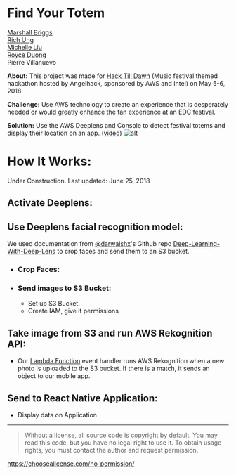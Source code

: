 # Find Your Totem
[Marshall Briggs](https://github.com/marshdevs)<br>
[Rich Ung](https://github.com/RichUng)<br>
[Michelle Liu](https://github.com/michelleliu103)<br>
[Royce Duong](https://github.com/royceduong)<br>
Pierre Villanuevo

**About:**
This project was made for <a href="http://hacktilldawn.us/"> Hack Till Dawn</a> (Music festival themed hackathon hosted by Angelhack, sponsored by AWS and Intel) on May 5-6, 2018.

**Challenge:** Use AWS technology to create an experience that is desperately needed or would greatly enhance the fan experience at an EDC festival.

**Solution:** Use the AWS Deeplens and Console to detect festival totems and display their location on an app. ([video](https://vimeo.com/270776803))
![alt](https://s3-us-west-1.amazonaws.com/roycebucket1/fyt_stack.jpg)

# How It Works:
Under Construction. Last updated: June 25, 2018
## Activate Deeplens:
## Use Deeplens facial recognition model:
We used documentation from [@darwaishx](https://github.com/darwaishx)'s Github repo [Deep-Learning-With-Deep-Lens](https://github.com/darwaishx/Deep-Learning-With-Deep-Lens/tree/master/4-FaceDetectionAndVerification/1-FaceDetection) to crop faces and send them to an S3 bucket. 
* ### Crop Faces:
- ### Send images to S3 Bucket:  
    - Set up S3 Bucket.
    - Create IAM, give it permissions
    
## Take image from S3 and run AWS Rekognition API:
* Our [Lambda Function](
https://github.com/marshdevs/find-your-totem/blob/master/Lambda%20Functions/S3%20to%20Rekognition%20to%20End/lambda_function.py) event handler runs AWS Rekognition when a new photo is uploaded to the S3 bucket. If there is a match, it sends an object to our mobile app.

## Send to React Native Application:
* Display data on Application

---

> Without a license, all source code is copyright by default. You may read this code, but you have no legal 
> right to use it. To obtain usage rights, you must contact the author and request permission.

https://choosealicense.com/no-permission/
